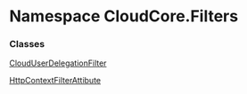 #  Namespace CloudCore.Filters

### Classes

 [CloudUserDelegationFilter](CloudCore.Filters.CloudUserDelegationFilter.md)

 [HttpContextFilterAttibute](CloudCore.Filters.HttpContextFilterAttibute.md)

